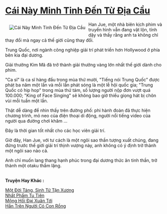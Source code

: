 <a href="https://truyentiki.com/cai-nay-minh-tinh-den-tu-dia-cau.31514/" title="Cái Này Minh Tinh Đến Từ Địa Cầu"><h1>Cái Này Minh Tinh Đến Từ Địa Cầu</h1></a><div style="display:table"><img align="right" style="float: left; padding: 10px;" src="https://truyentiki.com/a/img/str/src/31514.jpg" alt="Cái Này Minh Tinh Đến Từ Địa Cầu">Han Jue, một nhà biên kịch phim và truyền hình vẫn đang vật lộn, tỉnh dậy và thấy rằng anh ta không chỉ thay đổi mà ngay cả thế giới cũng thay đổi. <p></p> Trung Quốc, nơi ngành công nghiệp giải trí phát triển hơn Hollywood ở phía bên kia đại dương. <p></p> Giải thưởng Kim Mã đã trở thành giải thưởng vàng lớn nhất thế giới dành cho phim. <p></p> "Ca sĩ" là ca sĩ hàng đầu trong mùa thứ mười, "Tiếng nói Trung Quốc" được phát ba năm một lần và mỗi lần phát sóng là một lễ hội quốc gia; "Trung Quốc có hip hop" trong mùa thứ tám, số lượng người nộp đơn vượt quá 100.000; "King of Face Singing" sẽ không bao giờ thiếu giọng hát bị chôn vùi mỗi tuần một lần. <p></p> Thật dễ dàng để nhìn thấy trên đường phố: phi hành đoàn đã thực hiện chương trình, mỏ neo của điện thoại di động, người nổi tiếng video của người qua đường chơi khăm ... <p></p> Đây là thời gian tốt nhất cho các học viên giải trí. <p></p> Giờ đây, Han Jue, với tư cách là một ngôi sao thần tượng xuất chúng, đang đứng trước thế giới giải trí thịnh vượng này, anh không có ý định trở thành một ngôi sao nào cả. <p></p> Anh chỉ muốn lang thang hạnh phúc trong đại dương thức ăn tinh thần, trở thành một otaku thầm lặng.</div><p><br><b>Truyện Hay Khác :</b></p><a href="https://truyentiki.com/mot-doi-tang-sinh-tu-tan-xuong.31513/" alt="Một Đời Táng, Sinh Tử Tận Xương">Một Đời Táng, Sinh Tử Tận Xương</a><br/><a href="https://github.com/nownovels/topcv/tree/master/truyenhay/31843/README.md" alt="Nhất Phẩm Tu Tiên">Nhất Phẩm Tu Tiên</a><br/><a href="https://wikitruyen.wordpress.com/2020/06/23/mong-hoi-dai-xuan-toi/" alt="Mộng Hồi Đại Xuân Tới">Mộng Hồi Đại Xuân Tới</a><br/><a href="https://github.com/nownovels/topcv/tree/master/truyenhay/31886/README.md" alt="Hắn Trên Người Có Con Rồng">Hắn Trên Người Có Con Rồng</a><br/>